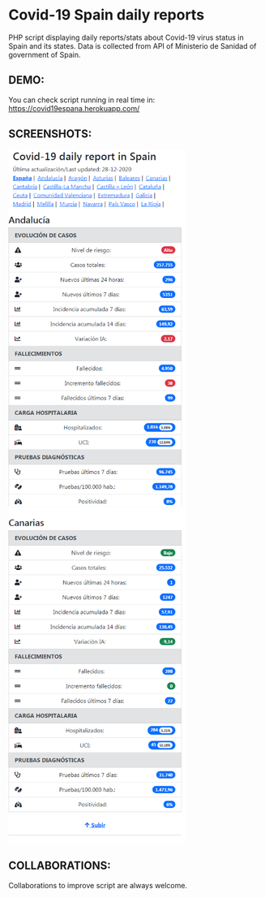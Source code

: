 # Covid-19 Spain daily reports

PHP script displaying daily reports/stats about Covid-19 virus status in Spain and its states. Data is collected from API of Ministerio de Sanidad of government of Spain.

## DEMO:

You can check script running in real time in: <a href=https://covid19espana.herokuapp.com/>https://covid19espana.herokuapp.com/</a>

## SCREENSHOTS:

<img src=screenshots/01.png width=350> <img src=screenshots/02.png width=350>

## COLLABORATIONS:

Collaborations to improve script are always welcome.



